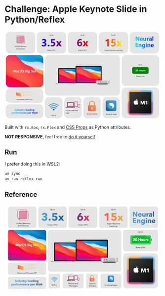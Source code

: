 # Challenge: Apple Keynote Slide in Python/Reflex

![](ref/reflex_look.png)

Built with `rx.Box`, `rx.Flex` and [CSS Props](https://reflex.dev/docs/styling/common-props/) as Python attributes.

**NOT RESPONSIVE**, feel free to [do it yourself](https://reflex.dev/docs/styling/responsive)

## Run

I prefer doing this in WSL2:

```sh
uv sync
uv run reflex run
```

## Reference

![](ref/apple_keynote.png)
